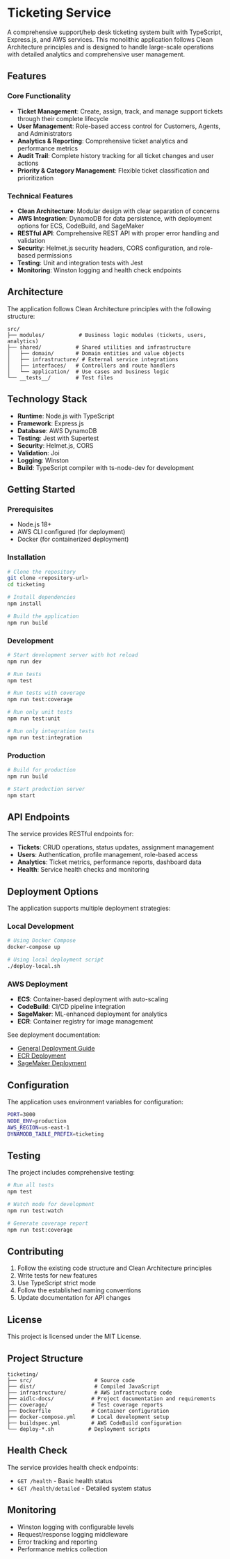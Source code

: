 # Ticketing Service

A comprehensive support/help desk ticketing system built with TypeScript, Express.js, and AWS services. This monolithic application follows Clean Architecture principles and is designed to handle large-scale operations with detailed analytics and comprehensive user management.

## Features

### Core Functionality
- **Ticket Management**: Create, assign, track, and manage support tickets through their complete lifecycle
- **User Management**: Role-based access control for Customers, Agents, and Administrators
- **Analytics & Reporting**: Comprehensive ticket analytics and performance metrics
- **Audit Trail**: Complete history tracking for all ticket changes and user actions
- **Priority & Category Management**: Flexible ticket classification and prioritization

### Technical Features
- **Clean Architecture**: Modular design with clear separation of concerns
- **AWS Integration**: DynamoDB for data persistence, with deployment options for ECS, CodeBuild, and SageMaker
- **RESTful API**: Comprehensive REST API with proper error handling and validation
- **Security**: Helmet.js security headers, CORS configuration, and role-based permissions
- **Testing**: Unit and integration tests with Jest
- **Monitoring**: Winston logging and health check endpoints

## Architecture

The application follows Clean Architecture principles with the following structure:

```
src/
├── modules/           # Business logic modules (tickets, users, analytics)
├── shared/           # Shared utilities and infrastructure
│   ├── domain/       # Domain entities and value objects
│   ├── infrastructure/ # External service integrations
│   ├── interfaces/   # Controllers and route handlers
│   └── application/  # Use cases and business logic
└── __tests__/        # Test files
```

## Technology Stack

- **Runtime**: Node.js with TypeScript
- **Framework**: Express.js
- **Database**: AWS DynamoDB
- **Testing**: Jest with Supertest
- **Security**: Helmet.js, CORS
- **Validation**: Joi
- **Logging**: Winston
- **Build**: TypeScript compiler with ts-node-dev for development

## Getting Started

### Prerequisites
- Node.js 18+ 
- AWS CLI configured (for deployment)
- Docker (for containerized deployment)

### Installation

```bash
# Clone the repository
git clone <repository-url>
cd ticketing

# Install dependencies
npm install

# Build the application
npm run build
```

### Development

```bash
# Start development server with hot reload
npm run dev

# Run tests
npm test

# Run tests with coverage
npm run test:coverage

# Run only unit tests
npm run test:unit

# Run only integration tests
npm run test:integration
```

### Production

```bash
# Build for production
npm run build

# Start production server
npm start
```

## API Endpoints

The service provides RESTful endpoints for:

- **Tickets**: CRUD operations, status updates, assignment management
- **Users**: Authentication, profile management, role-based access
- **Analytics**: Ticket metrics, performance reports, dashboard data
- **Health**: Service health checks and monitoring

## Deployment Options

The application supports multiple deployment strategies:

### Local Development
```bash
# Using Docker Compose
docker-compose up

# Using local deployment script
./deploy-local.sh
```

### AWS Deployment
- **ECS**: Container-based deployment with auto-scaling
- **CodeBuild**: CI/CD pipeline integration
- **SageMaker**: ML-enhanced deployment for analytics
- **ECR**: Container registry for image management

See deployment documentation:
- [General Deployment Guide](DEPLOYMENT.md)
- [ECR Deployment](DEPLOY-ECR.md)
- [SageMaker Deployment](SAGEMAKER-DEPLOYMENT.md)

## Configuration

The application uses environment variables for configuration:

```bash
PORT=3000
NODE_ENV=production
AWS_REGION=us-east-1
DYNAMODB_TABLE_PREFIX=ticketing
```

## Testing

The project includes comprehensive testing:

```bash
# Run all tests
npm test

# Watch mode for development
npm run test:watch

# Generate coverage report
npm run test:coverage
```

## Contributing

1. Follow the existing code structure and Clean Architecture principles
2. Write tests for new features
3. Use TypeScript strict mode
4. Follow the established naming conventions
5. Update documentation for API changes

## License

This project is licensed under the MIT License.

## Project Structure

```
ticketing/
├── src/                    # Source code
├── dist/                   # Compiled JavaScript
├── infrastructure/         # AWS infrastructure code
├── aidlc-docs/            # Project documentation and requirements
├── coverage/              # Test coverage reports
├── Dockerfile             # Container configuration
├── docker-compose.yml     # Local development setup
├── buildspec.yml          # AWS CodeBuild configuration
└── deploy-*.sh           # Deployment scripts
```

## Health Check

The service provides health check endpoints:
- `GET /health` - Basic health status
- `GET /health/detailed` - Detailed system status

## Monitoring

- Winston logging with configurable levels
- Request/response logging middleware
- Error tracking and reporting
- Performance metrics collection
